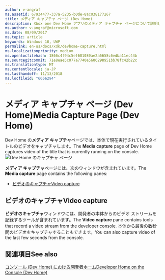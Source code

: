 ```yaml
---
author: v-angraf
ms.assetid: 67934477-337a-5235-b0de-8ac038177267
title: メディア キャプチャ ページ (Dev Home)
description: Xbox one Dev Home アプリのメディア キャプチャ ページについて説明します。
ms.author: v-angraf@microsoft.com
ms.date: 08/09/2017
ms.topic: article
keywords: Windows 10, UWP
permalink: en-us/docs/xdk/devhome-capture.html
ms.localizationpriority: medium
ms.openlocfilehash: 1866c4f94c5ef681080ae2a5658c6edba11ec44b
ms.sourcegitcommit: 71e8eae5c077a7740e5606298951bb78fc42b22c
ms.translationtype: MT
ms.contentlocale: ja-JP
ms.lasthandoff: 11/13/2018
ms.locfileid: "6656294"
---
```

# <a name="media-capture-page-dev-home"></a><span data-ttu-id="b2c8a-104">メディア キャプチャ ページ (Dev Home)</span><span class="sxs-lookup"><span data-stu-id="b2c8a-104">Media Capture Page (Dev Home)</span></span>
   
  
<span data-ttu-id="b2c8a-105">Dev Home の**メディア キャプチャ**ページでは、本体で現在実行されているタイトルのビデオをキャプチャします。</span><span class="sxs-lookup"><span data-stu-id="b2c8a-105">The **Media capture** page of Dev Home captures video of the title that is currently running on the console.</span></span>   
 ![Dev Home のキャプチャ ページ](images/devhome_capture.png)   
  
<span data-ttu-id="b2c8a-107">**メディア キャプチャ**ページには、次のウィンドウが含まれています。</span><span class="sxs-lookup"><span data-stu-id="b2c8a-107">The **Media capture** page contains the following panes:</span></span>   
 
   *  [<span data-ttu-id="b2c8a-108">ビデオのキャプチャ</span><span class="sxs-lookup"><span data-stu-id="b2c8a-108">Video capture</span></span>](#ID4EHB)  

 
<a id="ID4EHB"></a>

   

## <a name="video-capture"></a><span data-ttu-id="b2c8a-109">ビデオのキャプチャ</span><span class="sxs-lookup"><span data-stu-id="b2c8a-109">Video capture</span></span>  
   
  
<span data-ttu-id="b2c8a-110">**ビデオのキャプチャ**ウィンドウには、開発者の本体からのビデオ ストリームを記録するツールが含まれています。</span><span class="sxs-lookup"><span data-stu-id="b2c8a-110">The **Video capture** pane contains tools that record a video stream from the developer console.</span></span> <span data-ttu-id="b2c8a-111">本体から最後の数秒間のビデオをキャプチャすることもできます。</span><span class="sxs-lookup"><span data-stu-id="b2c8a-111">You can also capture video of the last few seconds from the console.</span></span>   
  
<a id="ID4ERB"></a>

   

## <a name="see-also"></a><span data-ttu-id="b2c8a-112">関連項目</span><span class="sxs-lookup"><span data-stu-id="b2c8a-112">See also</span></span>  
 [<span data-ttu-id="b2c8a-113">コンソール (Dev Home) における開発者ホーム</span><span class="sxs-lookup"><span data-stu-id="b2c8a-113">Developer Home on the Console (Dev Home)</span></span>](dev-home.md)

  